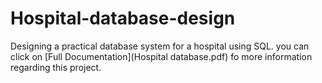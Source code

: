 # Hospital-database-design
Designing a practical database system for a hospital using SQL. 
you can click on [Full Documentation](Hospital database.pdf) fo more information regarding this project.
